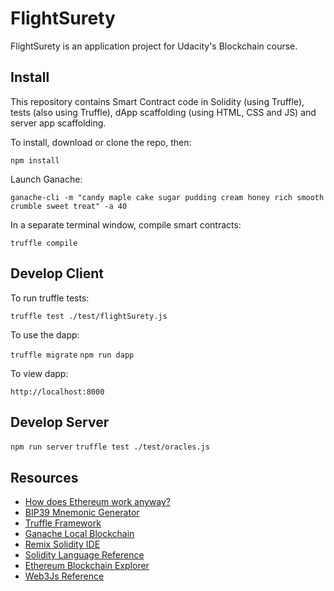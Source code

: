 # FlightSurety

FlightSurety is an application project for Udacity's Blockchain course.

## Install

This repository contains Smart Contract code in Solidity (using Truffle), tests (also using Truffle), dApp scaffolding (using HTML, CSS and JS) and server app scaffolding.

To install, download or clone the repo, then:

`npm install`


Launch Ganache:

`ganache-cli -m "candy maple cake sugar pudding cream honey rich smooth crumble sweet treat" -a 40`

In a separate terminal window, compile smart contracts:

`truffle compile`


## Develop Client

To run truffle tests:

`truffle test ./test/flightSurety.js`

To use the dapp:

`truffle migrate`
`npm run dapp`


To view dapp:

`http://localhost:8000`


## Develop Server

`npm run server`
`truffle test ./test/oracles.js`


## Resources

* [How does Ethereum work anyway?](https://medium.com/@preethikasireddy/how-does-ethereum-work-anyway-22d1df506369)
* [BIP39 Mnemonic Generator](https://iancoleman.io/bip39/)
* [Truffle Framework](http://truffleframework.com/)
* [Ganache Local Blockchain](http://truffleframework.com/ganache/)
* [Remix Solidity IDE](https://remix.ethereum.org/)
* [Solidity Language Reference](http://solidity.readthedocs.io/en/v0.4.24/)
* [Ethereum Blockchain Explorer](https://etherscan.io/)
* [Web3Js Reference](https://github.com/ethereum/wiki/wiki/JavaScript-API)